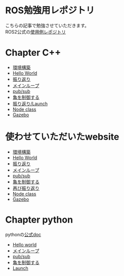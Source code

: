 # ROS勉強用レポジトリ
こちらの記事で勉強させていただきます。  
ROS2公式の[使用例レポジトリ](https://github.com/ros2/examples/)

# Chapter C++
- [環境構築](./doc/chapter1.md)
- [Hello World](./doc/chapter2.md)
- [振り返り](./doc/chapter3.md)
- [メインループ](./doc/chapter4.md)
- [pub/sub](./doc/chapter5.md)
- [亀を制御する](./doc/chapter6.md)
- [振り返り/Launch](./doc/chapter7.md)
- [Node class](./doc/chapter8.md)
- [Gazebo](./doc/chapter9.md)


# 使わせていただいたwebsite
- [環境構築](https://zenn.dev/uchidaryo/articles/ros2-programming-1)
- [Hello World](https://zenn.dev/uchidaryo/articles/ros2-programming-2)
- [振り返り](https://zenn.dev/uchidaryo/articles/ros2-programming-3)
- [メインループ](https://zenn.dev/uchidaryo/articles/ros2-programming-4)
- [pub/sub](https://zenn.dev/uchidaryo/articles/ros2-programming-5)
- [亀を制御する](https://zenn.dev/uchidaryo/articles/ros2-programming-6)
- [再び振り返り](https://zenn.dev/uchidaryo/articles/ros2-programming-7)
- [Node class](https://zenn.dev/uchidaryo/articles/ros2-programming-8)
- [Gazebo](https://zenn.dev/uchidaryo/articles/ros2-programming-9)

 
# Chapter python
pythonの[公式doc](https://docs.ros2.org/foxy/api/rclpy/api/init_shutdown.html)
- [Hello world](./doc/py_chapter2.md)
- [メインループ](./doc/py_chapter4.md)
- [pub/sub](./doc/py_chapter5.md)
- [亀を制御する](./doc/py_chapter6.md)
- [Launch](./doc/py_chapter7.md)
